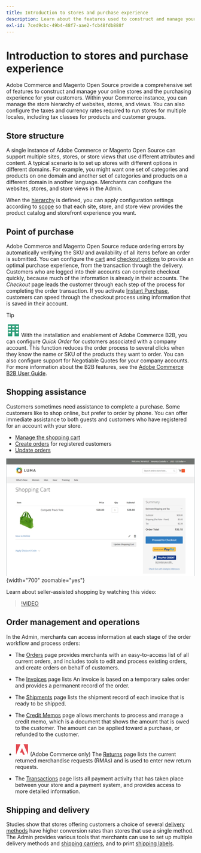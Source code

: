 ```yaml
---
title: Introduction to stores and purchase experience
description: Learn about the features used to construct and manage your online stores and the purchasing experience for your customers.
exl-id: 7ced9cbc-49b4-48f7-aae2-fcb48fdb888f
---
```

# Introduction to stores and purchase experience

Adobe Commerce and Magento Open Source provide a comprehensive set of features to construct and manage your online stores and the purchasing experience for your customers. Within your Commerce instance, you can manage the store hierarchy of websites, stores, and views. You can also configure the taxes and currency rates required to run stores for multiple locales, including tax classes for products and customer groups.

## Store structure

A single instance of Adobe Commerce or Magento Open Source can support multiple sites, stores, or store views that use different attributes and content. A typical scenario is to set up stores with different options in different domains. For example, you might want one set of categories and products on one domain and another set of categories and products on a different domain in another language. Merchants can configure the websites, stores, and store views in the Admin.

When the [hierarchy](stores.md) is defined, you can apply configuration settings according to [scope](../getting-started/websites-stores-views.md#scope-settings) so that each site, store, and store view provides the product catalog and storefront experience you want.

## Point of purchase

Adobe Commerce and Magento Open Source reduce ordering errors by automatically verifying the SKU and availability of all items before an order is submitted. You can configure the [cart](cart.md) and [checkout options](checkout-process.md) to provide an optimal purchase experience, from the transaction through the delivery. Customers who are logged into their accounts can complete checkout quickly, because much of the information is already in their accounts. The _Checkout_ page leads the customer through each step of the process for completing the order transaction. If you activate [Instant Purchase](checkout-instant-purchase.md), customers can speed through the checkout process using information that is saved in their account.

>[!TIP]
>
>![Adobe Commerce B2B](../assets/b2b.svg) With the installation and enablement of Adobe Commerce B2B, you can configure _Quick Order_ for customers associated with a company account. This function reduces the order process to several clicks when they know the name or SKU of the products they want to order. You can also configure support for Negotiable Quotes for your company accounts. For more information about the B2B features, see the [Adobe Commerce B2B User Guide](https://experienceleague.adobe.com/docs/commerce-admin/b2b/introduction.html).

## Shopping assistance

Customers sometimes need assistance to complete a purchase. Some customers like to shop online, but prefer to order by phone. You can offer immediate assistance to both guests and customers who have registered for an account with your store.

- [Manage the shopping cart](shopping-assisted-cart-manage.md)
- [Create orders](customer-account-create-order.md) for registered customers
- [Update orders](order-update.md)

![Shopping cart](./assets/storefront-cart-price-group-discount.png){width="700" zoomable="yes"}

Learn about seller-assisted shopping by watching this video:

>[!VIDEO](https://video.tv.adobe.com/v/343662/?quality=12)

## Order management and operations

In the Admin, merchants can access information at each stage of the order workflow and process orders:

- The [Orders](orders.md) page provides merchants with an easy-to-access list of all current orders, and includes tools to edit and process existing orders, and create orders on behalf of customers. 

- The [Invoices](invoices.md) page lists An invoice is based on a temporary sales order and provides a permanent record of the order.

- The [Shipments](shipments.md) page lists the shipment record of each invoice that is ready to be shipped.

- The [Credit Memos](credit-memos.md) page allows merchants to process and manage a credit memo, which is a document that shows the amount that is owed to the customer. The amount can be applied toward a purchase, or refunded to the customer.

- ![Adobe Commerce](../assets/adobe-logo.svg) (Adobe Commerce only) The [Returns](returns.md) page lists the current returned merchandise requests (RMAs) and is used to enter new return requests.

- The [Transactions](transactions.md) page lists all payment activity that has taken place between your store and a payment system, and provides access to more detailed information.

## Shipping and delivery

Studies show that stores offering customers a choice of several [delivery methods](delivery.md) have higher conversion rates than stores that use a single method. The Admin provides various tools that merchants can use to set up multiple delivery methods and [shipping carriers](carriers.md), and to print [shipping labels](shipping-labels.md).
